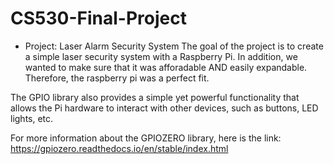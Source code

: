 # CS530-Final-Project
- Project: Laser Alarm Security System
The goal of the project is to create a simple laser security system with a Raspberry Pi.
In addition, we wanted to make sure that it was afforadable AND easily expandable.
Therefore, the raspberry pi was a perfect fit.

The GPIO library also provides a simple yet powerful functionality that allows the Pi hardware to interact with other devices, such as buttons, LED lights, etc.

For more information about the GPIOZERO library, here is the link: https://gpiozero.readthedocs.io/en/stable/index.html
